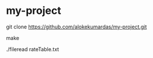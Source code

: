 # my-project
git clone https://github.com/alokekumardas/my-project.git

make

./fileread rateTable.txt    

